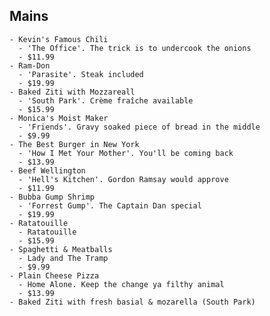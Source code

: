 ## Mains
    - Kevin's Famous Chili
      - 'The Office'. The trick is to undercook the onions
      - $11.99
    - Ram-Don
      - 'Parasite'. Steak included
      - $19.99
    - Baked Ziti with Mozzareall
      - 'South Park'. Crème fraîche available
      - $15.99
    - Monica's Moist Maker
      - 'Friends'. Gravy soaked piece of bread in the middle
      - $9.99
    - The Best Burger in New York
      - 'How I Met Your Mother'. You'll be coming back
      - $13.99
    - Beef Wellington
      - 'Hell's Kitchen'. Gordon Ramsay would approve
      - $11.99
    - Bubba Gump Shrimp
      - 'Forrest Gump'. The Captain Dan special
      - $19.99
    - Ratatouille
      - Ratatouille
      - $15.99
    - Spaghetti & Meatballs
      - Lady and The Tramp
      - $9.99
    - Plain Cheese Pizza
      - Home Alone. Keep the change ya filthy animal
      - $13.99
    - Baked Ziti with fresh basial & mozarella (South Park)
